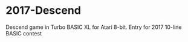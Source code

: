 # 2017-Descend
Descend game in Turbo BASIC XL for Atari 8-bit. Entry for 2017 10-line BASIC contest
